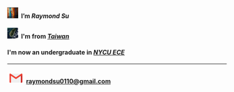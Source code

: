 #### <img src="arthur_fleck_spining.gif" width="25" height="25"/> &nbsp;I’m **_Raymond Su_**
#### <img src="taiwan_main_island.jpg" width="25" height="25"/> &nbsp;I'm from [**_Taiwan_**](https://eng.taiwan.net.tw/)
#### I'm now an undergraduate in [**_NYCU ECE_**](https://www.dece.nctu.edu.tw/)
<!---
How many times must I adjust its content?
--->

*****
#### <img src="g-mail.gif" width="40" height="25"/> raymondsu0110@gmail.com
<!---
yc518-su/yc518-su is a ✨ special ✨ repository because its `README.md` (this file) appears on your GitHub profile.
You can click the Preview link to take a look at your changes.
--->
